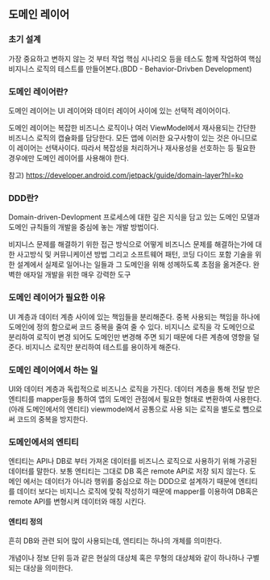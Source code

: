 ## 도메인 레이어

### 초기 설계
가장 중요하고 변하지 않는 것 부터 작업
핵심 시나리오 등을 테스도 함께 작업하여 핵심 비지니스 로직의 테스트를 만들어본다.(BDD - Behavior-Drivben Development)

### 도메인 레이어란?
도메인 레이어는 UI 레이어와 데이터 레이어 사이에 있는 선택적 레이어이다.

도메인 레이어는 복잡한 비즈니스 로직이나 여러 ViewModel에서 재사용되는 간단한 비즈니스 로직의 캡슐화를 담당한다.
모든 앱에 이러한 요구사항이 있는 것은 아니므로 이 레이어는 선택사이다.
따라서 복잡성을 처리하거나 재사용성을 선호하는 등 필요한 경우에만 도메인 레이어를 사용해야 한다.

참고)
https://developer.android.com/jetpack/guide/domain-layer?hl=ko

### DDD란?
Domain-driven-Devlopment
프로세스에 대한 깊은 지식을 담고 있는 도메인 모델과 도메인 규칙들의 개발을 중심에 놓는 개발 방법이다.

비지니스 문제를 해결하기 위한 접근 방식으로 어떻게 비즈니스 문제를 해결하는가에 대한 사고방식 및 커뮤니케이션 방법 그리고 소프트웨어 패턴, 코딩 다이드 포함
기술을 위한 설계에서 실제로 일어나는 일들과 그 도메인을 위해 성께하도록 초점을 옮겨준다.
완벽한 애자일 개발을 위한 매우 강력한 도구

### 도메인 레이어가 필요한 이유
UI 계층과 데이터 계층 사이에 있는 책임들을 분리해준다.
중복 사용되는 책임을 하나에 도메인에 정의 함으로써 코드 중복을 줄여 줄 수 있다.
비지니스 로직을 각 도메인으로 분리하여 로직이 변경 되어도 도메인만 변경해 주면 되기 때문에 다른 계층에 영향을 덜 준다.
비지니스 로직만 분리하여 테스트를 용이하게 해준다.

### 도메인 레이어에서 하는 일
UI와 데이터 계층과 독립적으로 비즈니스 로직을 가진다.
데이터 계층을 통해 전달 받은 엔티티를 mapper등을 통하여 앱의 도메인 관점에서 필요한 형태로 변환하여 사용한다. (아래 도메인에서의 엔티티) 
viewmodel에서 공통으로 사용 되는 로직을 별도로 뺌으로써 코드의 중복을 방지한다.


### 도메인에서의 엔티티
엔티티는 API나 DB로 부터 가져온 데이터를 비즈니스 로직으로 사용하기 위해 가공된 데이터를 말한다.
보통 엔티티는 그대로 DB 혹은 remote API로 저장 되지 않는다.
도메인 에서는 데이터가 아니라 행위를 중심으로 하는 DDD으로 설계하기 때문에 엔티티를 데이터 보다는 비지니스 로직에 맞춰 작성하기 때문에 mapper를 이용하여 DB혹은 remote API를 변형시켜 데이터와 매칭 시킨다.

#### 엔티티 정의
흔히 DB와 관련 되어 많이 사용되는데, 엔티티는 하나의 개체를 의미한다.

개념이나 정보 단위 등과 같은 현실의 대상체 혹은 무형의 대상체와 같이 하나하나 구별 되는 대상을 의미한다.